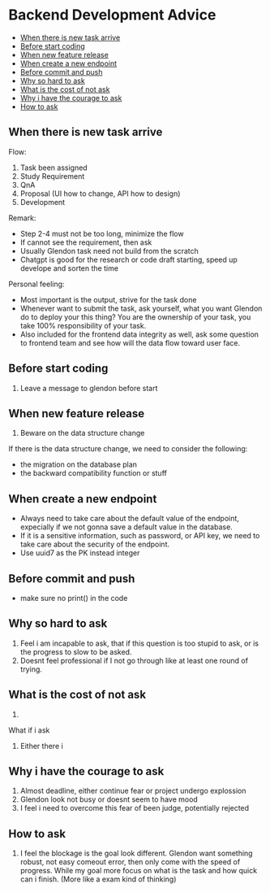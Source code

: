 # Backend Development Advice

- [When there is new task arrive](#when-there-is-new-task-arrive)
- [Before start coding](#before-start-coding)
- [When new feature release](#when-new-feature-release)
- [When create a new endpoint](#when-create-a-new-endpoint)
- [Before commit and push](#before-commit-and-push)
- [Why so hard to ask](#why-so-hard-to-ask)
- [What is the cost of not ask](#what-is-the-cost-of-not-ask)
- [Why i have the courage to ask](#why-i-have-the-courage-to-ask)
- [How to ask](#how-to-ask)

## When there is new task arrive

Flow:

1. Task been assigned
2. Study Requirement
3. QnA
4. Proposal (UI how to change, API how to design)
5. Development

Remark:

- Step 2-4 must not be too long, minimize the flow
- If cannot see the requirement, then ask
- Usually Glendon task need not build from the scratch
- Chatgpt is good for the research or code draft starting, speed up develope and sorten the time

Personal feeling:

- Most important is the output, strive for the task done
- Whenever want to submit the task, ask yourself, what you want Glendon do to deploy your this thing? You are the ownership of your task, you take 100% responsibility of your task.
- Also included for the frontend data integrity as well, ask some question to frontend team and see how will the data flow toward user face.

## Before start coding

1. Leave a message to glendon before start

## When new feature release

1. Beware on the data structure change

If there is the data structure change, we need to consider the following:

- the migration on the database plan
- the backward compatibility function or stuff

## When create a new endpoint

- Always need to take care about the default value of the endpoint, expecially if we not gonna save a default value in the database.
- If it is a sensitive information, such as password, or API key, we need to take care about the security of the endpoint.
- Use uuid7 as the PK instead integer

## Before commit and push

- make sure no print() in the code

## Why so hard to ask

1. Feel i am incapable to ask, that if this question is too stupid to ask, or is the progress to slow to be asked.
2. Doesnt feel professional if I not go through like at least one round of trying.

## What is the cost of not ask

1. 

What if i ask

1. Either there i

## Why i have the courage to ask

1. Almost deadline, either continue fear or project undergo explossion
2. Glendon look not busy or doesnt seem to have mood
3. I feel i need to overcome this fear of been judge, potentially rejected

## How to ask

1. I feel the blockage is the goal look different. Glendon want something robust, not easy comeout error, then only come with the speed of progress. While my goal more focus on what is the task and how quick can i finish. (More like a exam kind of thinking)

